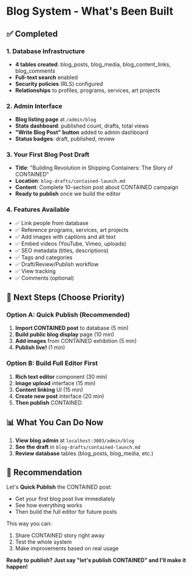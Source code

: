 # Blog System - What's Been Built

## ✅ Completed

### 1. Database Infrastructure
- **4 tables created**: blog_posts, blog_media, blog_content_links, blog_comments
- **Full-text search** enabled
- **Security policies** (RLS) configured
- **Relationships** to profiles, programs, services, art projects

### 2. Admin Interface
- **Blog listing page** at `/admin/blog`
- **Stats dashboard**: published count, drafts, total views
- **"Write Blog Post" button** added to admin dashboard
- **Status badges**: draft, published, review

### 3. Your First Blog Post Draft
- **Title**: "Building Revolution in Shipping Containers: The Story of CONTAINED"
- **Location**: `blog-drafts/contained-launch.md`
- **Content**: Complete 10-section post about CONTAINED campaign
- **Ready to publish** once we build the editor

### 4. Features Available
- ✅ Link people from database
- ✅ Reference programs, services, art projects
- ✅ Add images with captions and alt text
- ✅ Embed videos (YouTube, Vimeo, uploads)
- ✅ SEO metadata (titles, descriptions)
- ✅ Tags and categories
- ✅ Draft/Review/Publish workflow
- ✅ View tracking
- ✅ Comments (optional)

## 🚧 Next Steps (Choose Priority)

### Option A: Quick Publish (Recommended)
1. **Import CONTAINED post** to database (5 min)
2. **Build public blog display** page (10 min)
3. **Add images** from CONTAINED exhibition (5 min)
4. **Publish live!** (1 min)

### Option B: Build Full Editor First
1. **Rich text editor** component (30 min)
2. **Image upload** interface (15 min)
3. **Content linking** UI (15 min)
4. **Create new post** interface (20 min)
5. **Then publish** CONTAINED

## 📊 What You Can Do Now

1. **View blog admin** at `localhost:3003/admin/blog`
2. **See the draft** in `blog-drafts/contained-launch.md`
3. **Review database** tables (blog_posts, blog_media, etc.)

## 🎯 Recommendation

Let's **Quick Publish** the CONTAINED post:
- Get your first blog post live immediately
- See how everything works
- Then build the full editor for future posts

This way you can:
1. Share CONTAINED story right away
2. Test the whole system
3. Make improvements based on real usage

**Ready to publish? Just say "let's publish CONTAINED" and I'll make it happen!**
